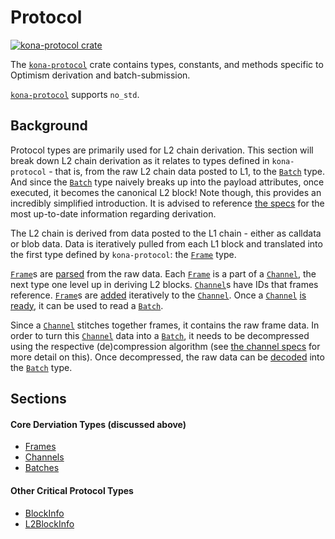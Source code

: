 # Protocol

<a href="https://crates.io/crates/kona-protocol"><img src="https://img.shields.io/crates/v/kona-protocol.svg" alt="kona-protocol crate"></a>

The [`kona-protocol`][protocol] crate contains types, constants, and methods
specific to Optimism derivation and batch-submission.

[`kona-protocol`][protocol] supports `no_std`.

## Background

Protocol types are primarily used for L2 chain derivation. This section will
break down L2 chain derivation as it relates to types defined in
`kona-protocol` - that is, from the raw L2 chain data posted to L1, to the
[`Batch`][batch] type. And since the [`Batch`][batch] type naively breaks up
into the payload attributes, once executed, it becomes the canonical L2 block!
Note though, this provides an incredibly simplified introduction. It is advised
to reference [the specs][s] for the most up-to-date information regarding
derivation.

The L2 chain is derived from data posted to the L1 chain - either as calldata
or blob data. Data is iteratively pulled from each L1 block and translated
into the first type defined by `kona-protocol`: the [`Frame`][frame] type.

[`Frame`][frame]s are [parsed][parsed] from the raw data. Each [`Frame`][frame]
is a part of a [`Channel`][channel], the next type one level up in deriving
L2 blocks. [`Channel`][channel]s have IDs that frames reference. [`Frame`][frame]s
are [added][added] iteratively to the [`Channel`][channel]. Once a
[`Channel`][channel] [is ready][ready], it can be used to read a [`Batch`][batch].

Since a [`Channel`][channel] stitches together frames, it contains the raw frame
data. In order to turn this [`Channel`][channel] data into a [`Batch`][batch],
it needs to be decompressed using the respective (de)compression algorithm
(see [the channel specs][channel-specs] for more detail on this). Once
decompressed, the raw data can be [decoded][decoded] into the [`Batch`][batch]
type.


## Sections

#### Core Derviation Types (discussed above)

- [Frames](./frames.md)
- [Channels](./channels.md)
- [Batches](./batches.md)

#### Other Critical Protocol Types

- [BlockInfo](./block-info.md)
- [L2BlockInfo](./l2-block-info.md)


<!-- Links -->

[decoded]: https://docs.rs/kona-protocol/latest/kona_protocol/enum.Batch.html#method.decode
[batch]: https://docs.rs/kona-protocol/latest/kona_protocol/enum.Batch.html
[ready]: https://docs.rs/kona-protocol/latest/kona_protocol/struct.Channel.html#method.is_ready
[added]: https://docs.rs/kona-protocol/latest/kona_protocol/struct.Channel.html#method.add_frame
[channel]: https://docs.rs/kona-protocol/latest/kona_protocol/struct.Channel.html
[frame]: https://docs.rs/kona-protocol/latest/kona_protocol/struct.Frame.html
[parsed]: https://docs.rs/kona-protocol/latest/kona_protocol/struct.Frame.html#method.parse_frames

[protocol]: https://crates.io/crates/kona-protocol
[s]: https://specs.optimism.io/protocol/derivation.html#overview
[lcd]: https://specs.optimism.io/protocol/derivation.html#overview
[channel-specs]: https://specs.optimism.io/protocol/derivation.html#channel-format
